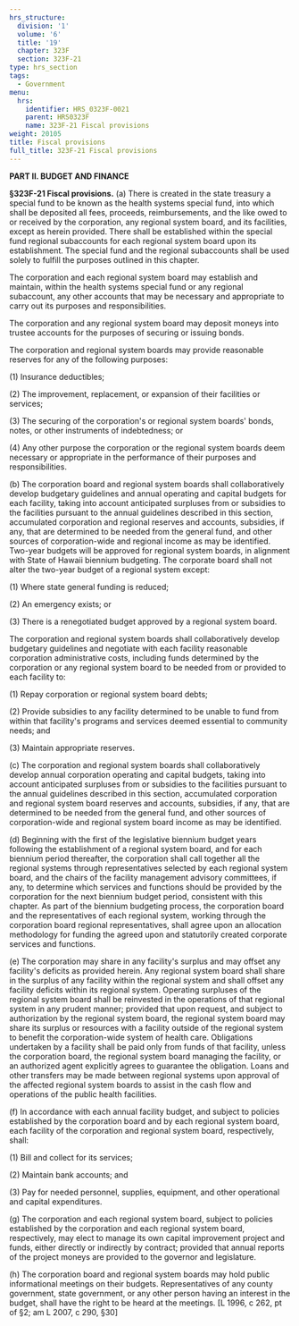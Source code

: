 ```yaml
---
hrs_structure:
  division: '1'
  volume: '6'
  title: '19'
  chapter: 323F
  section: 323F-21
type: hrs_section
tags:
  - Government
menu:
  hrs:
    identifier: HRS_0323F-0021
    parent: HRS0323F
    name: 323F-21 Fiscal provisions
weight: 20105
title: Fiscal provisions
full_title: 323F-21 Fiscal provisions
---
```

**PART II. BUDGET AND FINANCE**

**§323F-21 Fiscal provisions.** (a) There is created in the state treasury a special fund to be known as the health systems special fund, into which shall be deposited all fees, proceeds, reimbursements, and the like owed to or received by the corporation, any regional system board, and its facilities, except as herein provided. There shall be established within the special fund regional subaccounts for each regional system board upon its establishment. The special fund and the regional subaccounts shall be used solely to fulfill the purposes outlined in this chapter.

The corporation and each regional system board may establish and maintain, within the health systems special fund or any regional subaccount, any other accounts that may be necessary and appropriate to carry out its purposes and responsibilities.

The corporation and any regional system board may deposit moneys into trustee accounts for the purposes of securing or issuing bonds.

The corporation and regional system boards may provide reasonable reserves for any of the following purposes:

(1) Insurance deductibles;

(2) The improvement, replacement, or expansion of their facilities or services;

(3) The securing of the corporation's or regional system boards' bonds, notes, or other instruments of indebtedness; or

(4) Any other purpose the corporation or the regional system boards deem necessary or appropriate in the performance of their purposes and responsibilities.

(b) The corporation board and regional system boards shall collaboratively develop budgetary guidelines and annual operating and capital budgets for each facility, taking into account anticipated surpluses from or subsidies to the facilities pursuant to the annual guidelines described in this section, accumulated corporation and regional reserves and accounts, subsidies, if any, that are determined to be needed from the general fund, and other sources of corporation-wide and regional income as may be identified. Two-year budgets will be approved for regional system boards, in alignment with State of Hawaii biennium budgeting. The corporate board shall not alter the two-year budget of a regional system except:

(1) Where state general funding is reduced;

(2) An emergency exists; or

(3) There is a renegotiated budget approved by a regional system board.

The corporation and regional system boards shall collaboratively develop budgetary guidelines and negotiate with each facility reasonable corporation administrative costs, including funds determined by the corporation or any regional system board to be needed from or provided to each facility to:

(1) Repay corporation or regional system board debts;

(2) Provide subsidies to any facility determined to be unable to fund from within that facility's programs and services deemed essential to community needs; and

(3) Maintain appropriate reserves.

(c) The corporation and regional system boards shall collaboratively develop annual corporation operating and capital budgets, taking into account anticipated surpluses from or subsidies to the facilities pursuant to the annual guidelines described in this section, accumulated corporation and regional system board reserves and accounts, subsidies, if any, that are determined to be needed from the general fund, and other sources of corporation-wide and regional system board income as may be identified.

(d) Beginning with the first of the legislative biennium budget years following the establishment of a regional system board, and for each biennium period thereafter, the corporation shall call together all the regional systems through representatives selected by each regional system board, and the chairs of the facility management advisory committees, if any, to determine which services and functions should be provided by the corporation for the next biennium budget period, consistent with this chapter. As part of the biennium budgeting process, the corporation board and the representatives of each regional system, working through the corporation board regional representatives, shall agree upon an allocation methodology for funding the agreed upon and statutorily created corporate services and functions.

(e) The corporation may share in any facility's surplus and may offset any facility's deficits as provided herein. Any regional system board shall share in the surplus of any facility within the regional system and shall offset any facility deficits within its regional system. Operating surpluses of the regional system board shall be reinvested in the operations of that regional system in any prudent manner; provided that upon request, and subject to authorization by the regional system board, the regional system board may share its surplus or resources with a facility outside of the regional system to benefit the corporation-wide system of health care. Obligations undertaken by a facility shall be paid only from funds of that facility, unless the corporation board, the regional system board managing the facility, or an authorized agent explicitly agrees to guarantee the obligation. Loans and other transfers may be made between regional systems upon approval of the affected regional system boards to assist in the cash flow and operations of the public health facilities.

(f) In accordance with each annual facility budget, and subject to policies established by the corporation board and by each regional system board, each facility of the corporation and regional system board, respectively, shall:

(1) Bill and collect for its services;

(2) Maintain bank accounts; and

(3) Pay for needed personnel, supplies, equipment, and other operational and capital expenditures.

(g) The corporation and each regional system board, subject to policies established by the corporation and each regional system board, respectively, may elect to manage its own capital improvement project and funds, either directly or indirectly by contract; provided that annual reports of the project moneys are provided to the governor and legislature.

(h) The corporation board and regional system boards may hold public informational meetings on their budgets. Representatives of any county government, state government, or any other person having an interest in the budget, shall have the right to be heard at the meetings. [L 1996, c 262, pt of §2; am L 2007, c 290, §30]